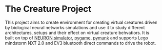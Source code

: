 # The Creature Project
This project aims to create environment for creating virtual creatures driven by biological neural networks simulations and use it to study different architectures, setups and their effect on virtual creature behvatiors. It is built on top of [NEURON simulator][neuron_link], [pygame][pygame_link], [pymunk][pymunk_link] and supports Lego mindstorm NXT 2.0 and EV3 bluetooth direct commands to drive the robot.


[neuron_link]: https://neuron.yale.edu/neuron/
[pygame_link]: https://github.com/pygame/pygame
[pymunk_link]: http://www.pymunk.org/en/latest/